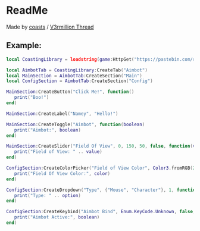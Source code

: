 # ReadMe
Made by [coasts](https://v3rmillion.net/member.php?action=profile&uid=1393756) / [V3rmillion Thread](https://v3rmillion.net/showthread.php?pid=7590437#pid7590437)

## Example:
```lua
local CoastingLibrary = loadstring(game:HttpGet("https://pastebin.com/raw/3gQQtaKX"))()

local AimbotTab = CoastingLibrary:CreateTab("Aimbot")
local MainSection = AimbotTab:CreateSection("Main")
local ConfigSection = AimbotTab:CreateSection("Config")

MainSection:CreateButton("Click Me!", function()
   print("Boo!")    
end)

MainSection:CreateLabel("Namey", "Hello!")

MainSection:CreateToggle("Aimbot", function(boolean)
   print("Aimbot:", boolean)
end)

MainSection:CreateSlider("Field Of View", 0, 150, 50, false, function(value)
   print("Field of View: " .. value)
end)

ConfigSection:CreateColorPicker("Field of View Color", Color3.fromRGB(255, 255, 255), function(color)
   print("Field Of View Color:", color)
end)

ConfigSection:CreateDropdown("Type", {"Mouse", "Character"}, 1, function(option)
   print("Type: " .. option)
end)

ConfigSection:CreateKeybind("Aimbot Bind", Enum.KeyCode.Unknown, false, true, function(boolean)
   print("Aimbot Active:", boolean)
end)
```
